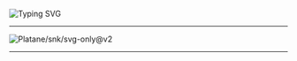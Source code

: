 ![Typing SVG](https://readme-typing-svg.herokuapp.com?font=&color=790ba1&size=40&center=true&vCenter=true&width=391&height=54&lines=Hello+There!)

<hr />

 ![Platane/snk/svg-only@v2](https://platane.github.io/snk/)
  
<hr />

<!--
**Gabrielv0id/Gabrielv0id** is a ✨ _special_ ✨ repository because its `README.md` (this file) appears on your GitHub profile.

Here are some ideas to get you started:

- 🔭 I’m currently working on ...
- 🌱 I’m currently learning ...
- 👯 I’m looking to collaborate on ...
- 🤔 I’m looking for help with ...
- 💬 Ask me about ...
- 📫 How to reach me: ...
- 😄 Pronouns: ...
- ⚡ Fun fact: ...
-->
